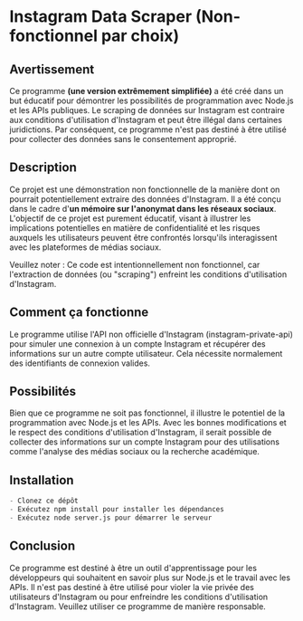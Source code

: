 # Instagram Data Scraper (Non-fonctionnel par choix)

## Avertissement
Ce programme **(une version extrêmement simplifiée)** a été créé dans un but éducatif pour démontrer les possibilités de programmation avec Node.js et les APIs publiques. Le scraping de données sur Instagram est contraire aux conditions d'utilisation d'Instagram et peut être illégal dans certaines juridictions. Par conséquent, ce programme n'est pas destiné à être utilisé pour collecter des données sans le consentement approprié.

## Description
Ce projet est une démonstration non fonctionnelle de la manière dont on pourrait potentiellement extraire des données d'Instagram. Il a été conçu dans le cadre d'**un mémoire sur l'anonymat dans les réseaux sociaux**. L'objectif de ce projet est purement éducatif, visant à illustrer les implications potentielles en matière de confidentialité et les risques auxquels les utilisateurs peuvent être confrontés lorsqu'ils interagissent avec les plateformes de médias sociaux.

Veuillez noter : Ce code est intentionnellement non fonctionnel, car l'extraction de données (ou "scraping") enfreint les conditions d'utilisation d'Instagram.

## Comment ça fonctionne
Le programme utilise l'API non officielle d'Instagram (instagram-private-api) pour simuler une connexion à un compte Instagram et récupérer des informations sur un autre compte utilisateur. Cela nécessite normalement des identifiants de connexion valides.

## Possibilités
Bien que ce programme ne soit pas fonctionnel, il illustre le potentiel de la programmation avec Node.js et les APIs. Avec les bonnes modifications et le respect des conditions d'utilisation d'Instagram, il serait possible de collecter des informations sur un compte Instagram pour des utilisations comme l'analyse des médias sociaux ou la recherche académique.

## Installation
```python
- Clonez ce dépôt
- Exécutez npm install pour installer les dépendances
- Exécutez node server.js pour démarrer le serveur
```
## Conclusion
Ce programme est destiné à être un outil d'apprentissage pour les développeurs qui souhaitent en savoir plus sur Node.js et le travail avec les APIs. Il n'est pas destiné à être utilisé pour violer la vie privée des utilisateurs d'Instagram ou pour enfreindre les conditions d'utilisation d'Instagram. Veuillez utiliser ce programme de manière responsable.
